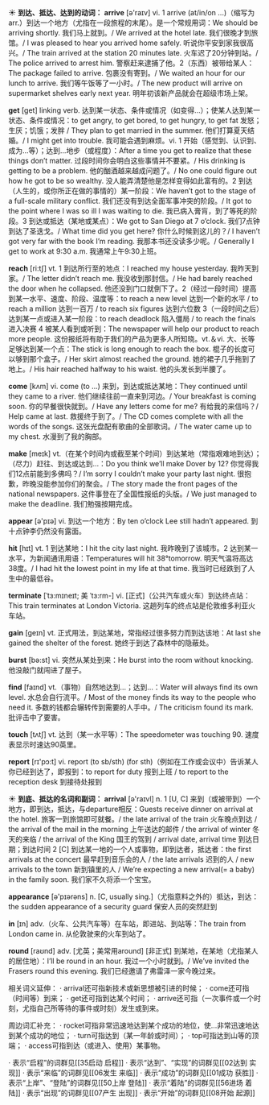 ☀ <span class="category">**到达、抵达、达到的动词：**</span>
<span class="vocabulary">**arrive**</span> [ə'raɪv] 
<span class="definition">vi. 1 arrive (at/in/on ...)（缩写为arr.）到达一个地方（尤指在一段旅程的末尾）。是一个常规用词：</span>We should be arriving shortly. 我们马上就到。/ We arrived at the hotel late. 我们很晚才到旅馆。/ I was pleased to hear you arrived home safely. 听说你平安到家我很高兴。/ The train arrived at the station 20 minutes late. 火车迟了20分钟到站。/ The police arrived to arrest him. 警察赶来逮捕了他。<span class="definition">2（东西）被带给某人：</span>The package failed to arrive. 包裹没有寄到。/ We waited an hour for our lunch to arrive. 我们等午饭等了一小时。/ The new product will arrive on supermarket shelves early next year. 明年初该新产品就会在超级市场上架。

<span class="vocabulary">**get**</span> [ɡet] 
<span class="definition">linking verb. 达到某一状态、条件或情况（如变得…）；使某人达到某一状态、条件或情况：</span>to get angry, to get bored, to get hungry, to get fat 发怒；生厌；饥饿；发胖 / They plan to get married in the summer. 他们打算夏天结婚。/ I might get into trouble. 我可能会遇到麻烦。<span class="definition">vi. 1 开始（感觉到、认识到、成为…等）；达到…地步（或程度）：</span>After a time you get to realize that these things don’t matter. 过段时间你会明白这些事情并不要紧。/ His drinking is getting to be a problem. 他的酗酒越来越成问题了。/ No one could figure out how he got to be so wealthy. 没人能弄清楚他是怎样变得如此富有的。<span class="definition">2 到达（人生的，或你所正在做的事情的）某一阶段：</span>We haven’t got to the stage of a full-scale military conflict. 我们还没有到达全面军事冲突的阶段。/ It got to the point where I was so ill I was waiting to die. 我已病入膏肓，到了等死的阶段。<span class="definition">3 到达或抵达（某地或某点）：</span>We got to San Diego at 7 o’clock. 我们7点钟到达了圣迭戈。/ What time did you get here? 你什么时候到这儿的？/ I haven’t got very far with the book I’m reading. 我那本书还没读多少呢。/ Generally I get to work at 9:30 a.m. 我通常上午9:30上班。

<span class="vocabulary">**reach**</span> [ri:tʃ] 
<span class="definition">vt. 1 到达所行至的地点：</span>I reached my house yesterday. 我昨天到家。/ The letter didn’t reach me. 我没收到那封信。/ He had barely reached the door when he collapsed. 他还没到门口就倒下了。<span class="definition">2（经过一段时间）提高到某一水平、速度、阶段、温度等：</span>to reach a new level 达到一个新的水平 / to reach a million 达到一百万 / to reach six figures 达到六位数 <span class="definition">3（一段时间之后）达到某一点或进入某一阶段：</span>to reach deadlock 陷入僵局 / to reach the finals 进入决赛 <span class="definition">4 被某人看到或听到：</span>The newspaper will help our product to reach more people. 这份报纸将有助于我们的产品为更多人所知晓。<span class="definition">vt.＆vi. 大、长等足够达到某一个点：</span>The stick is long enough to reach the box. 棍子的长度可以够到那个盒子。/ Her skirt almost reached the ground. 她的裙子几乎拖到了地上。/ His hair reached halfway to his waist. 他的头发长到半腰了。

<span class="vocabulary">**come**</span> [kʌm] 
<span class="definition">vi. come (to ...) 来到，到达或抵达某地：</span>They continued until they came to a river. 他们继续往前一直来到河边。/ Your breakfast is coming soon. 你的早餐很快就到。/ Have any letters come for me? 有给我的来信吗？/ Help came at last. 救援终于到了。/ The CD comes complete with all the words of the songs. 这张光盘配有歌曲的全部歌词。/ The water came up to my chest. 水漫到了我的胸部。

<span class="vocabulary">**make**</span> [meɪk] 
<span class="definition">vt.（在某个时间内或截至某个时间）到达某地（常指艰难地到达）；（尽力）赶往、到达或达到…：</span>Do you think we’ll make Dover by 12? 你觉得我们12点前能到多佛吗？/ I’m sorry I couldn’t make your party last night. 很抱歉，昨晚没能参加你们的聚会。/ The story made the front pages of the national newspapers. 这件事登在了全国性报纸的头版。/ We just managed to make the deadline. 我们勉强按期完成。

<span class="vocabulary">**appear**</span> [ə'pɪə] 
<span class="definition">vi. 到达一个地方：</span>By ten o’clock Lee still hadn’t appeared. 到十点钟李仍然没有露面。

<span class="vocabulary">**hit**</span> [hɪt] 
<span class="definition">vt. 1 到达某地：</span>I hit the city last night. 我昨晚到了该城市。<span class="definition">2 达到某一水平，为新闻通讯用语：</span>Temperatures will hit 38°tomorrow. 明天气温将高达38度。/ I had hit the lowest point in my life at that time. 我当时已经跌到了人生中的最低谷。
           
<span class="vocabulary">**terminate**</span> [ˈtɜ:mɪneɪt; 美 ˈtɜ:rm-]
<span class="definition">vi. [正式]（公共汽车或火车）到达终点站：</span>This train terminates at London Victoria. 这趟列车的终点站是伦敦维多利亚火车站。

<span class="vocabulary">**gain**</span> [ɡeɪn] 
<span class="definition">vt. 正式用法，到达某地，常指经过很多努力而到达该地：</span>At last she gained the shelter of the forest. 她终于到达了森林中的隐蔽处。

<span class="vocabulary">**burst**</span> [bə:st] 
<span class="definition">vi. 突然从某处到来：</span>He burst into the room without knocking. 他没敲门就闯进了屋子。

<span class="vocabulary">**find**</span> [faɪnd] 
<span class="definition">vt.（事物）自然地达到…；达到…：</span>Water will always find its own level. 水总会自行流平。/ Most of the money finds its way to the people who need it. 多数的钱都会辗转传到需要的人手中。/ The criticism found its mark. 批评击中了要害。 

<span class="vocabulary">**touch**</span> [tʌtʃ] 
<span class="definition">vt. 达到（某一水平等）：</span>The speedometer was touching 90. 速度表显示时速达90英里。

<span class="vocabulary">**report**</span> [rɪ'pɔ:t] 
<span class="definition">vi. report (to sb/sth) (for sth)（例如在工作或会议中）告诉某人你已经到达了，即报到：</span>to report for duty 报到上班 / to report to the reception desk 到接待处报到

☀ <span class="category">**到底、抵达的名词和副词：**</span>
<span class="vocabulary">**arrival**</span> [ə'raɪvl] 
<span class="definition">n. 1 [U, C] 来到（或被带到）一个地方，即到达，抵达，与departure相反：</span>Guests receive dinner on arrival at the hotel. 旅客一到旅馆即可就餐。/ the late arrival of the train 火车晚点到达 / the arrival of the mail in the morning 上午送达的邮件 / the arrival of winter 冬天的来临 / the arrival of the King 国王的驾到 / arrival date, arrival time 到达日期；到达时间 <span class="definition">2 [C] 到达某一地的一个人或事物，即到达者，抵达者：</span>the first arrivals at the concert 最早赶到音乐会的人 / the late arrivals 迟到的人 / new arrivals to the town 新到镇里的人 / We’re expecting a new arrival(= a baby) in the family soon. 我们家不久将添一个宝宝。

<span class="vocabulary">**appearance**</span> [ə'pɪərəns] 
<span class="definition">n. [C, usually sing.]（尤指意料之外的）抵达，到达：</span>the sudden appearance of a security guard 保安人员的突然赶到

<span class="vocabulary">**in**</span> [ɪn] 
<span class="definition">adv.（火车、公共汽车等）在车站，即进站、到站等：</span>The train from London came in. 从伦敦驶来的火车到站了。

<span class="vocabulary">**round**</span> [raʊnd] 
<span class="definition">adv. [尤英；美常用around] [非正式] 到某地，在某地（尤指某人的居住地）：</span>I’ll be round in an hour. 我过一个小时就到。/ We’ve invited the Frasers round this evening. 我们已经邀请了弗雷泽一家今晚过来。

相关词义延伸：
· arrival还可指新技术或新思想被引进的时候；
· come还可指（时间等）到来；
· get还可指到达某个时间；
· arrive还可指（一次事件或一个时刻，尤指自己所等待的事件或时刻）发生或到来。

周边词汇补充：
· rocket可指非常迅速地达到某个成功的地位，使…非常迅速地达到某个成功的地位；
· turn可指达到（某一年龄或时间）；
· top可指达到山等的顶端；
· access可指到达（或进入、使用）某事物。

· 表示“启程”的词群见[[35启动 启程]]
· 表示“达到”、“实现”的词群见[[02达到 实现]]
· 表示“来临”的词群见[[06发生 来临]]
· 表示“成功”的词群见[[01成功 获胜]]
· 表示“上岸”、“登陆”的词群见[[50上岸 登陆]]
· 表示“着陆”的词群见[[56进场 着陆]]
· 表示“出现”的词群见[[07产生 出现]]
· 表示“开始”的词群见[[08开始 起源]]
